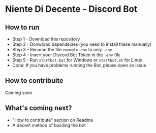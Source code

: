 # Niente Di Decente - Discord Bot

## How to run

 - Step 1 - Download this repository
 - Step 2 - Donwload dependecies (you need to install these manually)
 - Step 3 - Rename the file `example.env` to only `.env`
 - Step 4 - Insert your Discord Bot Token in the `.env` file
 - Step 5 - Run `startbot.bat` for Windows or `startbot.sh` for Linux
 - Done! If you have problems running the Bot, please open an issue


## How to contribuite
Coming soon


## What's coming next?
- "How to contribute" section on Readme
- A decent method of building the bot




